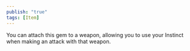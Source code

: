 ```yaml
---
publish: "true"
tags: [Item]
---
```

You can attach this gem to a weapon, allowing you to use your Instinct when making an attack with that weapon.
